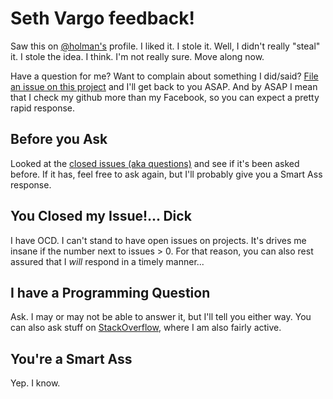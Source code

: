 Seth Vargo feedback!
====================

Saw this on [@holman's](https://github.com/holman) profile. I liked it. I stole it. Well, I didn't really "steal" it. I stole the idea. I think. I'm not really sure. Move along now.

Have a question for me? Want to complain about something I did/said? [File an issue on this project](https://github.com/sethvargo/feedback/issues/new) and I'll get back to you ASAP. And by ASAP I mean that I check my github more than my Facebook, so you can expect a pretty rapid response.

Before you Ask
--------------
Looked at the [closed issues (aka questions)](https://github.com/sethvargo/feedback/issues?sort=created&direction=desc&state=closed&page=1) and see if it's been asked before. If it has, feel free to ask again, but I'll probably give you a Smart Ass response.

You Closed my Issue!... Dick
---------------------------
I have OCD. I can't stand to have open issues on projects. It's drives me insane if the number next to issues > 0. For that reason, you can also rest assured that I *will* respond in a timely manner...

I have a Programming Question
-----------------------------
Ask. I may or may not be able to answer it, but I'll tell you either way. You can also ask stuff on [StackOverflow](http://stackoverflow.com), where I am also fairly active.

You're a Smart Ass
------------------
Yep. I know.